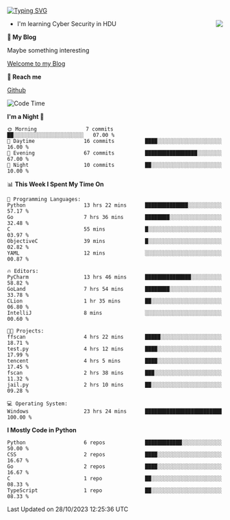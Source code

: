 [![Typing SVG](https://readme-typing-svg.herokuapp.com?font=Fira+Code&pause=1000&random=false&width=450&height=60&lines=Hello+%F0%9F%91%8B%F0%9F%8F%BB;I'm+JBNRZ)](https://git.io/typing-svg)

<a href="#">
  <img align="right" src="https://github-readme-stats.vercel.app/api?username=JBNRZ&show_icons=true&bg_color=15,f2f7fd,E0EAFC" />
</a>

- I'm learning Cyber Security in HDU

 **🌱 My Blog**

Maybe something interesting

[Welcome to my Blog](https://jbnrz.com.cn/)

 **💬 Reach me** 

[Github](https://github.com/JBNRZ)


<!--START_SECTION:waka-->
![Code Time](http://img.shields.io/badge/Code%20Time-59%20hrs%2049%20mins-blue)

**I'm a Night 🦉** 

```text
🌞 Morning                7 commits           ██░░░░░░░░░░░░░░░░░░░░░░░   07.00 % 
🌆 Daytime                16 commits          ████░░░░░░░░░░░░░░░░░░░░░   16.00 % 
🌃 Evening                67 commits          █████████████████░░░░░░░░   67.00 % 
🌙 Night                  10 commits          ██░░░░░░░░░░░░░░░░░░░░░░░   10.00 % 
```


📊 **This Week I Spent My Time On** 

```text
💬 Programming Languages: 
Python                   13 hrs 22 mins      ██████████████░░░░░░░░░░░   57.17 % 
Go                       7 hrs 36 mins       ████████░░░░░░░░░░░░░░░░░   32.48 % 
C                        55 mins             █░░░░░░░░░░░░░░░░░░░░░░░░   03.97 % 
ObjectiveC               39 mins             █░░░░░░░░░░░░░░░░░░░░░░░░   02.82 % 
YAML                     12 mins             ░░░░░░░░░░░░░░░░░░░░░░░░░   00.87 % 

🔥 Editors: 
PyCharm                  13 hrs 46 mins      ███████████████░░░░░░░░░░   58.82 % 
GoLand                   7 hrs 54 mins       ████████░░░░░░░░░░░░░░░░░   33.78 % 
CLion                    1 hr 35 mins        ██░░░░░░░░░░░░░░░░░░░░░░░   06.80 % 
IntelliJ                 8 mins              ░░░░░░░░░░░░░░░░░░░░░░░░░   00.60 % 

🐱‍💻 Projects: 
ffscan                   4 hrs 22 mins       █████░░░░░░░░░░░░░░░░░░░░   18.71 % 
test.py                  4 hrs 12 mins       ████░░░░░░░░░░░░░░░░░░░░░   17.99 % 
tencent                  4 hrs 5 mins        ████░░░░░░░░░░░░░░░░░░░░░   17.45 % 
fscan                    2 hrs 38 mins       ███░░░░░░░░░░░░░░░░░░░░░░   11.32 % 
jail.py                  2 hrs 10 mins       ██░░░░░░░░░░░░░░░░░░░░░░░   09.28 % 

💻 Operating System: 
Windows                  23 hrs 24 mins      █████████████████████████   100.00 % 
```

**I Mostly Code in Python** 

```text
Python                   6 repos             ████████████░░░░░░░░░░░░░   50.00 % 
CSS                      2 repos             ████░░░░░░░░░░░░░░░░░░░░░   16.67 % 
Go                       2 repos             ████░░░░░░░░░░░░░░░░░░░░░   16.67 % 
C                        1 repo              ██░░░░░░░░░░░░░░░░░░░░░░░   08.33 % 
TypeScript               1 repo              ██░░░░░░░░░░░░░░░░░░░░░░░   08.33 % 
```




 Last Updated on 28/10/2023 12:25:36 UTC
<!--END_SECTION:waka-->
